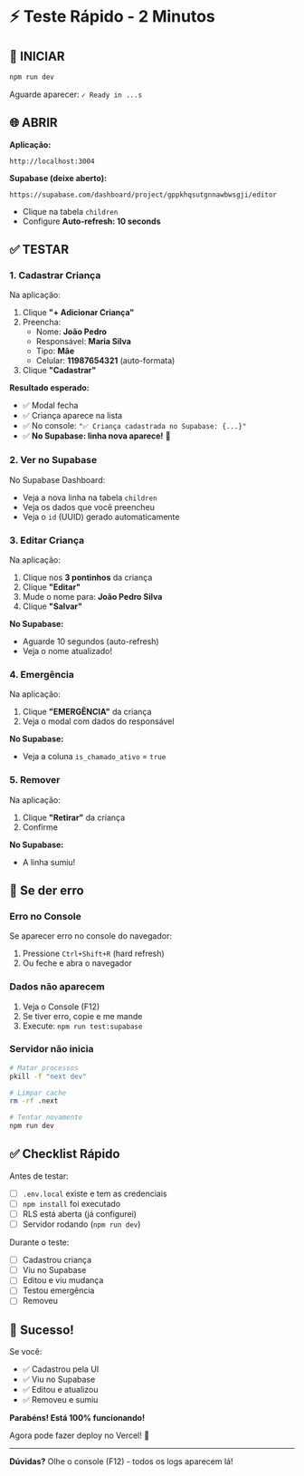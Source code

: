 # ⚡ Teste Rápido - 2 Minutos

## 🚀 INICIAR

```bash
npm run dev
```

Aguarde aparecer: `✓ Ready in ...s`

## 🌐 ABRIR

**Aplicação:**
```
http://localhost:3004
```

**Supabase (deixe aberto):**
```
https://supabase.com/dashboard/project/gppkhqsutgnnawbwsgji/editor
```
- Clique na tabela `children`
- Configure **Auto-refresh: 10 seconds**

## ✅ TESTAR

### 1. Cadastrar Criança

Na aplicação:
1. Clique **"+ Adicionar Criança"**
2. Preencha:
   - Nome: **João Pedro**
   - Responsável: **Maria Silva**
   - Tipo: **Mãe**
   - Celular: **11987654321** (auto-formata)
3. Clique **"Cadastrar"**

**Resultado esperado:**
- ✅ Modal fecha
- ✅ Criança aparece na lista
- ✅ No console: `"✅ Criança cadastrada no Supabase: {...}"`
- ✅ **No Supabase: linha nova aparece!** 🎉

### 2. Ver no Supabase

No Supabase Dashboard:
- Veja a nova linha na tabela `children`
- Veja os dados que você preencheu
- Veja o `id` (UUID) gerado automaticamente

### 3. Editar Criança

Na aplicação:
1. Clique nos **3 pontinhos** da criança
2. Clique **"Editar"**
3. Mude o nome para: **João Pedro Silva**
4. Clique **"Salvar"**

**No Supabase:**
- Aguarde 10 segundos (auto-refresh)
- Veja o nome atualizado!

### 4. Emergência

Na aplicação:
1. Clique **"EMERGÊNCIA"** da criança
2. Veja o modal com dados do responsável

**No Supabase:**
- Veja a coluna `is_chamado_ativo` = `true`

### 5. Remover

Na aplicação:
1. Clique **"Retirar"** da criança
2. Confirme

**No Supabase:**
- A linha sumiu!

## 🐛 Se der erro

### Erro no Console

Se aparecer erro no console do navegador:
1. Pressione `Ctrl+Shift+R` (hard refresh)
2. Ou feche e abra o navegador

### Dados não aparecem

1. Veja o Console (F12)
2. Se tiver erro, copie e me mande
3. Execute: `npm run test:supabase`

### Servidor não inicia

```bash
# Matar processos
pkill -f "next dev"

# Limpar cache
rm -rf .next

# Tentar novamente
npm run dev
```

## ✅ Checklist Rápido

Antes de testar:
- [ ] `.env.local` existe e tem as credenciais
- [ ] `npm install` foi executado
- [ ] RLS está aberta (já configurei)
- [ ] Servidor rodando (`npm run dev`)

Durante o teste:
- [ ] Cadastrou criança
- [ ] Viu no Supabase
- [ ] Editou e viu mudança
- [ ] Testou emergência
- [ ] Removeu

## 🎉 Sucesso!

Se você:
- ✅ Cadastrou pela UI
- ✅ Viu no Supabase
- ✅ Editou e atualizou
- ✅ Removeu e sumiu

**Parabéns! Está 100% funcionando!**

Agora pode fazer deploy no Vercel! 🚀

---

**Dúvidas?** Olhe o console (F12) - todos os logs aparecem lá!

